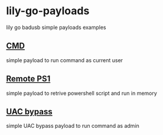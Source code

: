 # lily-go-payloads
lily go badusb simple payloads examples

## [CMD](cmd)
simple  payload to run command as current user

## [Remote PS1](remote_ps1)
simple  payload to retrive powershell script and run in memory


## [UAC bypass](UAC_bypass)
simple UAC bypass payload to run command as admin

